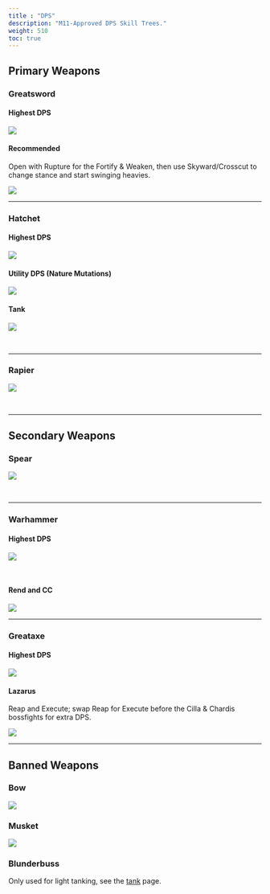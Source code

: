 ```yaml
---
title : "DPS"
description: "M11-Approved DPS Skill Trees."
weight: 510
toc: true
---
```



## Primary Weapons



### Greatsword
#### Highest DPS
<a href="/images/skilltrees/greatsword/dps.png" target="_blank"><img src="/images/skilltrees/greatsword/dps.png"></a>

#### Recommended
Open with Rupture for the Fortify & Weaken, then use Skyward/Crosscut to change stance and start swinging heavies.

<a href="/images/skilltrees/greatsword/1.png" target="_blank"><img src="/images/skilltrees/greatsword/1.png"></a>



---

### Hatchet

#### Highest DPS

<a href="/images/skilltrees/hatchet/1.png" target="_blank"><img src="/images/skilltrees/hatchet/1.png"></a>

#### Utility DPS (Nature Mutations)

<a href="/images/skilltrees/hatchet/2.png" target="_blank"><img src="/images/skilltrees/hatchet/2.png"></a>

#### Tank

<a href="/images/skilltrees/hatchet/tank.png" target="_blank"><img src="/images/skilltrees/hatchet/tank.png"></a>

<br>

---

### Rapier

<a href="/images/skilltrees/rapier/1.png" target="_blank"><img src="/images/skilltrees/rapier/1.png"></a>

<br>

---

## Secondary Weapons

### Spear

<a href="/images/skilltrees/spear/1.png" target="_blank"><img src="/images/skilltrees/spear/1.png"></a>

<br>

---

### Warhammer

#### Highest DPS

<a href="/images/skilltrees/warhammer/2.png" target="_blank"><img src="/images/skilltrees/warhammer/2.png"></a>

<br>

#### Rend and CC

<a href="/images/skilltrees/warhammer/1.png" target="_blank"><img src="/images/skilltrees/warhammer/1.png"></a>


---

### Greataxe
#### Highest DPS

<a href="/images/skilltrees/greataxe/1.png" target="_blank"><img src="/images/skilltrees/greataxe/1.png"></a>

#### Lazarus

Reap and Execute; swap Reap for Execute before the Cilla & Chardis bossfights for extra DPS. 

<a href="/images/skilltrees/greataxe/2.png" target="_blank"><img src="/images/skilltrees/greataxe/2.png"></a>


---


## Banned Weapons

### Bow

<a href="/images/skilltrees/bow/1.png" target="_blank"><img src="/images/skilltrees/bow/1.png"></a>


### Musket

<a href="/images/skilltrees/musket/1.png" target="_blank"><img src="/images/skilltrees/musket/1.png"></a>

### Blunderbuss
Only used for light tanking, see the [tank](/nw/info/skills/tank#blunderbuss) page.
